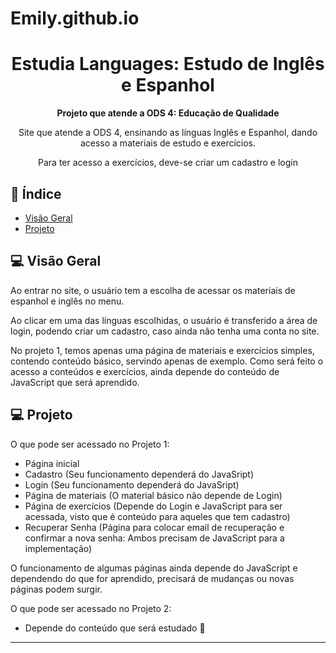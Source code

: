 # Emily.github.io

<h1 align="center">Estudia Languages: Estudo de Inglês e Espanhol</h1>

<div align="center">
  <strong>Projeto que atende a ODS 4: Educação de Qualidade</strong>
</div>

<div align="center">
  <p>Site que atende a ODS 4, ensinando as línguas Inglês e Espanhol, dando acesso a materiais de estudo e exercícios.</p>
  <p>Para ter acesso a exercícios, deve-se criar um cadastro e login</p>
</div>

## 📖 Índice

- [Visão Geral](#visão-geral)
- [Projeto](#projeto)

## 💻 Visão Geral

<p>Ao entrar no site, o usuário tem a escolha de acessar os materiais de espanhol e inglês no menu.</p>
<p>Ao clicar em uma das línguas escolhidas, o usuário é transferido a área de login, podendo criar um cadastro, caso ainda não tenha uma conta no site.</p>
<p>No projeto 1, temos apenas uma página de materiais e exercícios simples, contendo conteúdo básico, servindo apenas de exemplo. Como será feito o acesso a conteúdos e exercícios, ainda depende do conteúdo de JavaScript que será aprendido.</p>

## 💻 Projeto

O que pode ser acessado no Projeto 1:

- Página inicial
- Cadastro (Seu funcionamento dependerá do JavaSript)
- Login (Seu funcionamento dependerá do JavaSript)
- Página de materiais (O material básico não depende de Login)
- Página de exercícios (Depende do Login e JavaScript para ser acessada, visto que é conteúdo para aqueles que tem cadastro)
- Recuperar Senha (Página para colocar email de recuperação e confirmar a nova senha: Ambos precisam de JavaScript para a implementação)

O funcionamento de algumas páginas ainda depende do JavaScript e dependendo do que for aprendido, precisará de mudanças ou novas páginas podem surgir.

O que pode ser acessado no Projeto 2:

- Depende do conteúdo que será estudado
🚧
---
